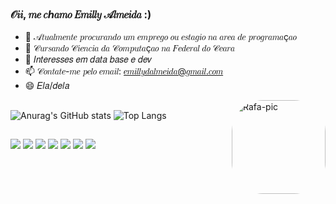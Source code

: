 ### 𝒪𝑖𝑖, 𝑚𝑒 𝑐ℎ𝑎𝑚𝑜 𝐸𝑚𝑖𝑙𝑙𝑦 𝒜𝑙𝑚𝑒𝑖𝑑𝑎 :)

- 🔭 𝒜𝑡𝑢𝑎𝑙𝑚𝑒𝑛𝑡𝑒 𝑝𝑟𝑜𝑐𝑢𝑟𝑎𝑛𝑑𝑜 𝑢𝑚 𝑒𝑚𝑝𝑟𝑒𝑔𝑜 𝑜𝑢 𝑒𝑠𝑡𝑎𝑔𝑖𝑜 𝑛𝑎 𝑎𝑟𝑒𝑎 𝑑𝑒 𝑝𝑟𝑜𝑔𝑟𝑎𝑚𝑎ç𝑎𝑜
- 🌱 𝒞𝑢𝑟𝑠𝑎𝑛𝑑𝑜 𝒞𝑖𝑒𝑛𝑐𝑖𝑎 𝑑𝑎 𝒞𝑜𝑚𝑝𝑢𝑡𝑎ç𝑎𝑜 𝑛𝑎 𝐹𝑒𝑑𝑒𝑟𝑎𝑙 𝑑𝑜 𝒞𝑒𝑎𝑟𝑎
- 💬 𝐼𝑛𝑡𝑒𝑟𝑒𝑠𝑠𝑒𝑠 𝑒𝑚 𝑑𝑎𝑡𝑎 𝑏𝑎𝑠𝑒 𝑒 𝑑𝑒𝑣
- 📫 𝒞𝑜𝑛𝑡𝑎𝑡𝑒-𝑚𝑒 𝑝𝑒𝑙𝑜 𝑒𝑚𝑎𝑖𝑙: 𝑒𝑚𝑖𝑙𝑙𝑦𝑑𝑎𝑙𝑚𝑒𝑖𝑑𝑎@𝑔𝑚𝑎𝑖𝑙.𝑐𝑜𝑚
- 😄 𝐸𝑙𝑎/𝑑𝑒𝑙𝑎

<img align="right" alt="Rafa-pic" height="150" style="border-radius:50px;" src="https://user-images.githubusercontent.com/47991400/228646628-56b6d968-fc67-4318-923c-f41d4fb4a85b.gif">

##

![Anurag's GitHub stats](https://github-readme-stats.vercel.app/api?username=emillydalmeida&show_icons=true&theme=omni)
![Top Langs](https://github-readme-stats.vercel.app/api/top-langs/?username=emillydalmeida&layout=compact&theme=omni)
##

  <a href="https://www.youtube.com/channel/UC_-uuuZbY0AAt9CViNzvc-Q" target="_blank"><img src="https://img.shields.io/badge/YouTube-FF0000?style=for-the-badge&logo=youtube&logoColor=white" target="_blank"></a>
  <a href="https://instagram.com/rafaballerini" target="_blank"><img src="https://img.shields.io/badge/-Instagram-%23E4405F?style=for-the-badge&logo=instagram&logoColor=white" target="_blank"></a>
 	<a href="https://www.twitch.tv/rafaballerinii" target="_blank"><img src="https://img.shields.io/badge/Twitch-9146FF?style=for-the-badge&logo=twitch&logoColor=white" target="_blank"></a>
 <a href="https://discord.gg/wagxzStdcR" target="_blank"><img src="https://img.shields.io/badge/Discord-7289DA?style=for-the-badge&logo=discord&logoColor=white" target="_blank"></a> 
  <a href = "mailto:contatorafaballerini@gmail.com"><img src="https://img.shields.io/badge/-Gmail-%23333?style=for-the-badge&logo=gmail&logoColor=white" target="_blank"></a>
  <a href="https://www.linkedin.com/in/rafaella-ballerini-45875016a" target="_blank"><img src="https://img.shields.io/badge/-LinkedIn-%230077B5?style=for-the-badge&logo=linkedin&logoColor=white" target="_blank"></a> 
  <a href="https://steamcommunity.com/id/babyemy" target="_blank"><img src="https://img.shields.io/badge/Steam-000000?style=for-the-badge&logo=steam&logoColor=white" target="_blank"></a>
